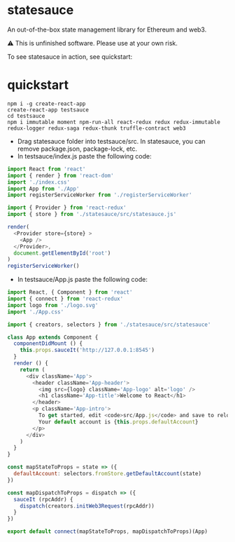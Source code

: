 # statesauce

An out-of-the-box state management library for Ethereum and web3.

:warning: This is unfinished software. Please use at your own risk.

To see statesauce in action, see quickstart:
# quickstart

```
npm i -g create-react-app
create-react-app testsauce
cd testsauce
npm i immutable moment npm-run-all react-redux redux redux-immutable redux-logger redux-saga redux-thunk truffle-contract web3
```
- Drag statesauce folder into testsauce/src. In statesauce, you can remove package.json, package-lock, etc.
- In testsauce/index.js paste the following code:
```js
import React from 'react'
import { render } from 'react-dom'
import './index.css'
import App from './App'
import registerServiceWorker from './registerServiceWorker'

import { Provider } from 'react-redux'
import { store } from './statesauce/src/statesauce.js'

render(
  <Provider store={store} >
    <App />
  </Provider>,
  document.getElementById('root')
)
registerServiceWorker()
```
- In testsauce/App.js paste the following code:
```js
import React, { Component } from 'react'
import { connect } from 'react-redux'
import logo from './logo.svg'
import './App.css'

import { creators, selectors } from './statesauce/src/statesauce'

class App extends Component {
  componentDidMount () {
    this.props.sauceIt('http://127.0.0.1:8545')
  }
  render () {
    return (
      <div className='App'>
        <header className='App-header'>
          <img src={logo} className='App-logo' alt='logo' />
          <h1 className='App-title'>Welcome to React</h1>
        </header>
        <p className='App-intro'>
          To get started, edit <code>src/App.js</code> and save to reload.
          Your default account is {this.props.defaultAccount}
        </p>
      </div>
    )
  }
}

const mapStateToProps = state => ({
  defaultAccount: selectors.fromStore.getDefaultAccount(state)
})

const mapDispatchToProps = dispatch => ({
  sauceIt (rpcAddr) {
    dispatch(creators.initWeb3Request(rpcAddr))
  }
})

export default connect(mapStateToProps, mapDispatchToProps)(App)
```